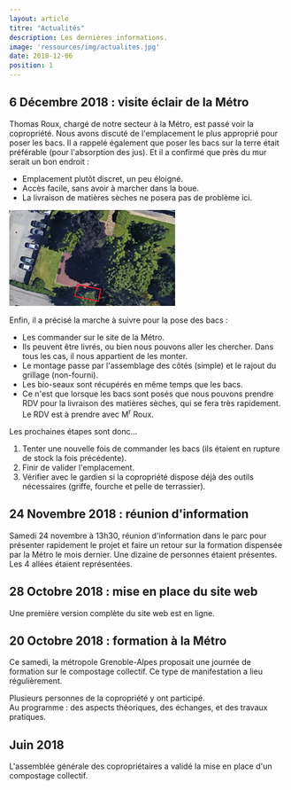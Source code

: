```yaml
---
layout: article
titre: "Actualités"
description: Les dernières informations.
image: 'ressources/img/actualites.jpg'
date: 2018-12-06
position: 1
---
```



## 6 Décembre 2018 : visite éclair de la Métro

Thomas Roux, chargé de notre secteur à la Métro, est passé voir la copropriété. Nous avons discuté de l'emplacement le plus approprié pour poser les bacs. Il a rappelé également que poser les bacs sur la terre était préférable (pour l'absorption des jus). Et il a confirmé que près du mur serait un bon endroit :

* Emplacement plutôt discret, un peu éloigné.
* Accès facile, sans avoir à marcher dans la boue.
* La livraison de matières sèches ne posera pas de problème ici.

<a href="ressources/img/actus/emplacement_prevus_06_12_2018.jpg">
	<img src="ressources/img/actus/emplacement_prevus_06_12_2018.jpg" alt="Zone envisagée pour accueillir les bacs" style="width: 300px" />
</a>

Enfin, il a précisé la marche à suivre pour la pose des bacs :

* Les commander sur le site de la Métro.
* Ils peuvent être livrés, ou bien nous pouvons aller les chercher. Dans tous les cas, il nous appartient de les monter.
* Le montage passe par l'assemblage des côtés (simple) et le rajout du grillage (non-fourni).
* Les bio-seaux sont récupérés en même temps que les bacs.
* Ce n'est que lorsque les bacs sont posés que nous pouvons prendre RDV pour la livraison des matières sèches, qui se fera très rapidement. Le RDV est à prendre avec M<sup>r</sup> Roux.

Les prochaines étapes sont donc...

1. Tenter une nouvelle fois de commander les bacs (ils étaient en rupture de stock la fois précédente).
2. Finir de valider l'emplacement.
3. Vérifier avec le gardien si la copropriété dispose déjà des outils nécessaires (griffe, fourche et pelle de terrassier).

## 24 Novembre 2018 : réunion d'information

Samedi 24 novembre à 13h30, réunion d'information dans le parc pour présenter rapidement le projet et faire un retour sur la formation dispensée par la Métro le mois dernier. Une dizaine de personnes étaient présentes. Les 4 allées étaient représentées.

## 28 Octobre 2018 : mise en place du site web

Une première version complète du site web est en ligne.

## 20 Octobre 2018 : formation à la Métro

Ce samedi, la métropole Grenoble-Alpes proposait une journée de formation
sur le compostage collectif. Ce type de manifestation a lieu régulièrement.

Plusieurs personnes de la copropriété y ont participé.  
Au programme : des aspects théoriques, des échanges, et des travaux pratiques.

## Juin 2018

L'assemblée générale des copropriétaires a validé la mise en place d'un compostage collectif.
